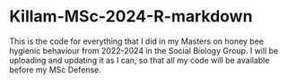 # Killam-MSc-2024-R-markdown
This is the code for everything that I did in my Masters on honey bee hygienic behaviour from 2022-2024 in the Social Biology Group. I will be uploading and updating it as I can, so that all my code will be available before my MSc Defense. 
